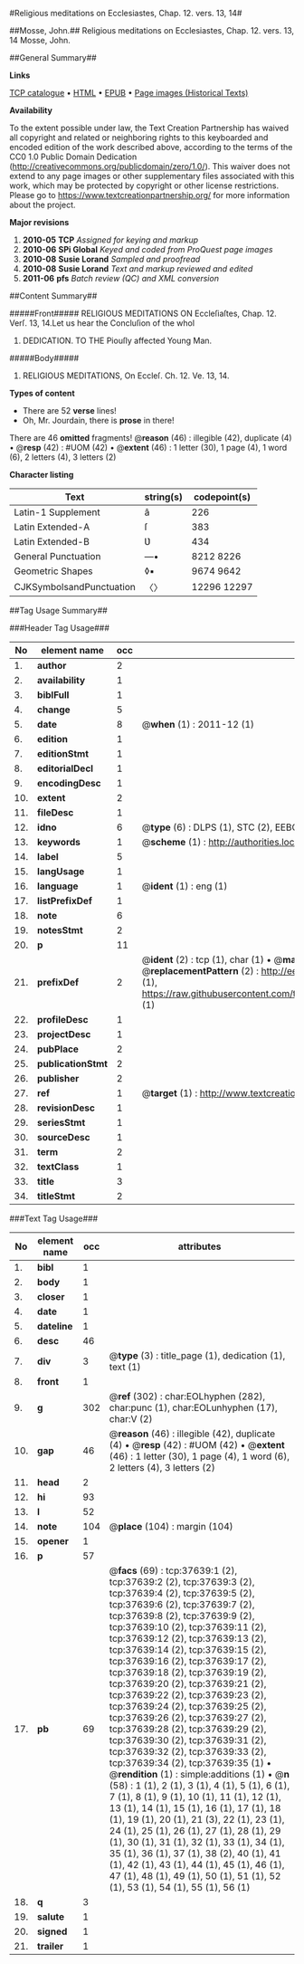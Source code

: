 #Religious meditations on Ecclesiastes, Chap. 12. vers. 13, 14#

##Mosse, John.##
Religious meditations on Ecclesiastes, Chap. 12. vers. 13, 14
Mosse, John.

##General Summary##

**Links**

[TCP catalogue](http://www.ota.ox.ac.uk/tcp/)  • 
[HTML](http://tei.it.ox.ac.uk/tcp/Texts-HTML/free/A51/A51436.html)  • 
[EPUB](http://tei.it.ox.ac.uk/tcp/Texts-EPUB/free/A51/A51436.epub) • 
[Page images (Historical Texts)](https://historicaltexts.jisc.ac.uk/eebo-99833164e)

**Availability**

To the extent possible under law, the Text Creation Partnership has waived all copyright and related or neighboring rights to this keyboarded and encoded edition of the work described above, according to the terms of the CC0 1.0 Public Domain Dedication (http://creativecommons.org/publicdomain/zero/1.0/). This waiver does not extend to any page images or other supplementary files associated with this work, which may be protected by copyright or other license restrictions. Please go to https://www.textcreationpartnership.org/ for more information about the project.

**Major revisions**

1. __2010-05__ __TCP__ *Assigned for keying and markup*
1. __2010-06__ __SPi Global__ *Keyed and coded from ProQuest page images*
1. __2010-08__ __Susie Lorand__ *Sampled and proofread*
1. __2010-08__ __Susie Lorand__ *Text and markup reviewed and edited*
1. __2011-06__ __pfs__ *Batch review (QC) and XML conversion*

##Content Summary##

#####Front#####
RELIGIOUS MEDITATIONS ON Eccleſiaſtes, Chap. 12. Verſ. 13, 14.Let us hear the Concluſion of the whol
1. DEDICATION. TO THE Piouſly affected Young Man.

#####Body#####

1. RELIGIOUS MEDITATIONS, On Eccleſ. Ch. 12. Ve. 13, 14.

**Types of content**

  * There are 52 **verse** lines!
  * Oh, Mr. Jourdain, there is **prose** in there!

There are 46 **omitted** fragments! 
 @__reason__ (46) : illegible (42), duplicate (4)  •  @__resp__ (42) : #UOM (42)  •  @__extent__ (46) : 1 letter (30), 1 page (4), 1 word (6), 2 letters (4), 3 letters (2)

**Character listing**


|Text|string(s)|codepoint(s)|
|---|---|---|
|Latin-1 Supplement|â|226|
|Latin Extended-A|ſ|383|
|Latin Extended-B|Ʋ|434|
|General Punctuation|—•|8212 8226|
|Geometric Shapes|◊▪|9674 9642|
|CJKSymbolsandPunctuation|〈〉|12296 12297|

##Tag Usage Summary##

###Header Tag Usage###

|No|element name|occ|attributes|
|---|---|---|---|
|1.|__author__|2||
|2.|__availability__|1||
|3.|__biblFull__|1||
|4.|__change__|5||
|5.|__date__|8| @__when__ (1) : 2011-12 (1)|
|6.|__edition__|1||
|7.|__editionStmt__|1||
|8.|__editorialDecl__|1||
|9.|__encodingDesc__|1||
|10.|__extent__|2||
|11.|__fileDesc__|1||
|12.|__idno__|6| @__type__ (6) : DLPS (1), STC (2), EEBO-CITATION (1), PROQUEST (1), VID (1)|
|13.|__keywords__|1| @__scheme__ (1) : http://authorities.loc.gov/ (1)|
|14.|__label__|5||
|15.|__langUsage__|1||
|16.|__language__|1| @__ident__ (1) : eng (1)|
|17.|__listPrefixDef__|1||
|18.|__note__|6||
|19.|__notesStmt__|2||
|20.|__p__|11||
|21.|__prefixDef__|2| @__ident__ (2) : tcp (1), char (1)  •  @__matchPattern__ (2) : ([0-9\-]+):([0-9IVX]+) (1), (.+) (1)  •  @__replacementPattern__ (2) : http://eebo.chadwyck.com/downloadtiff?vid=$1&page=$2 (1), https://raw.githubusercontent.com/textcreationpartnership/Texts/master/tcpchars.xml#$1 (1)|
|22.|__profileDesc__|1||
|23.|__projectDesc__|1||
|24.|__pubPlace__|2||
|25.|__publicationStmt__|2||
|26.|__publisher__|2||
|27.|__ref__|1| @__target__ (1) : http://www.textcreationpartnership.org/docs/. (1)|
|28.|__revisionDesc__|1||
|29.|__seriesStmt__|1||
|30.|__sourceDesc__|1||
|31.|__term__|2||
|32.|__textClass__|1||
|33.|__title__|3||
|34.|__titleStmt__|2||


###Text Tag Usage###

|No|element name|occ|attributes|
|---|---|---|---|
|1.|__bibl__|1||
|2.|__body__|1||
|3.|__closer__|1||
|4.|__date__|1||
|5.|__dateline__|1||
|6.|__desc__|46||
|7.|__div__|3| @__type__ (3) : title_page (1), dedication (1), text (1)|
|8.|__front__|1||
|9.|__g__|302| @__ref__ (302) : char:EOLhyphen (282), char:punc (1), char:EOLunhyphen (17), char:V (2)|
|10.|__gap__|46| @__reason__ (46) : illegible (42), duplicate (4)  •  @__resp__ (42) : #UOM (42)  •  @__extent__ (46) : 1 letter (30), 1 page (4), 1 word (6), 2 letters (4), 3 letters (2)|
|11.|__head__|2||
|12.|__hi__|93||
|13.|__l__|52||
|14.|__note__|104| @__place__ (104) : margin (104)|
|15.|__opener__|1||
|16.|__p__|57||
|17.|__pb__|69| @__facs__ (69) : tcp:37639:1 (2), tcp:37639:2 (2), tcp:37639:3 (2), tcp:37639:4 (2), tcp:37639:5 (2), tcp:37639:6 (2), tcp:37639:7 (2), tcp:37639:8 (2), tcp:37639:9 (2), tcp:37639:10 (2), tcp:37639:11 (2), tcp:37639:12 (2), tcp:37639:13 (2), tcp:37639:14 (2), tcp:37639:15 (2), tcp:37639:16 (2), tcp:37639:17 (2), tcp:37639:18 (2), tcp:37639:19 (2), tcp:37639:20 (2), tcp:37639:21 (2), tcp:37639:22 (2), tcp:37639:23 (2), tcp:37639:24 (2), tcp:37639:25 (2), tcp:37639:26 (2), tcp:37639:27 (2), tcp:37639:28 (2), tcp:37639:29 (2), tcp:37639:30 (2), tcp:37639:31 (2), tcp:37639:32 (2), tcp:37639:33 (2), tcp:37639:34 (2), tcp:37639:35 (1)  •  @__rendition__ (1) : simple:additions (1)  •  @__n__ (58) : 1 (1), 2 (1), 3 (1), 4 (1), 5 (1), 6 (1), 7 (1), 8 (1), 9 (1), 10 (1), 11 (1), 12 (1), 13 (1), 14 (1), 15 (1), 16 (1), 17 (1), 18 (1), 19 (1), 20 (1), 21 (3), 22 (1), 23 (1), 24 (1), 25 (1), 26 (1), 27 (1), 28 (1), 29 (1), 30 (1), 31 (1), 32 (1), 33 (1), 34 (1), 35 (1), 36 (1), 37 (1), 38 (2), 40 (1), 41 (1), 42 (1), 43 (1), 44 (1), 45 (1), 46 (1), 47 (1), 48 (1), 49 (1), 50 (1), 51 (1), 52 (1), 53 (1), 54 (1), 55 (1), 56 (1)|
|18.|__q__|3||
|19.|__salute__|1||
|20.|__signed__|1||
|21.|__trailer__|1||

